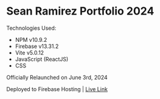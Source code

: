# Sean Ramirez Portfolio 2024

Technologies Used:
- NPM v10.9.2
- Firebase v13.31.2
- Vite v5.0.12
- JavaScript (ReactJS)
- CSS

Officially Relaunched on June 3rd, 2024

Deployed to Firebase Hosting | [Live Link](https://seanaramirez-portfolio.web.app)





